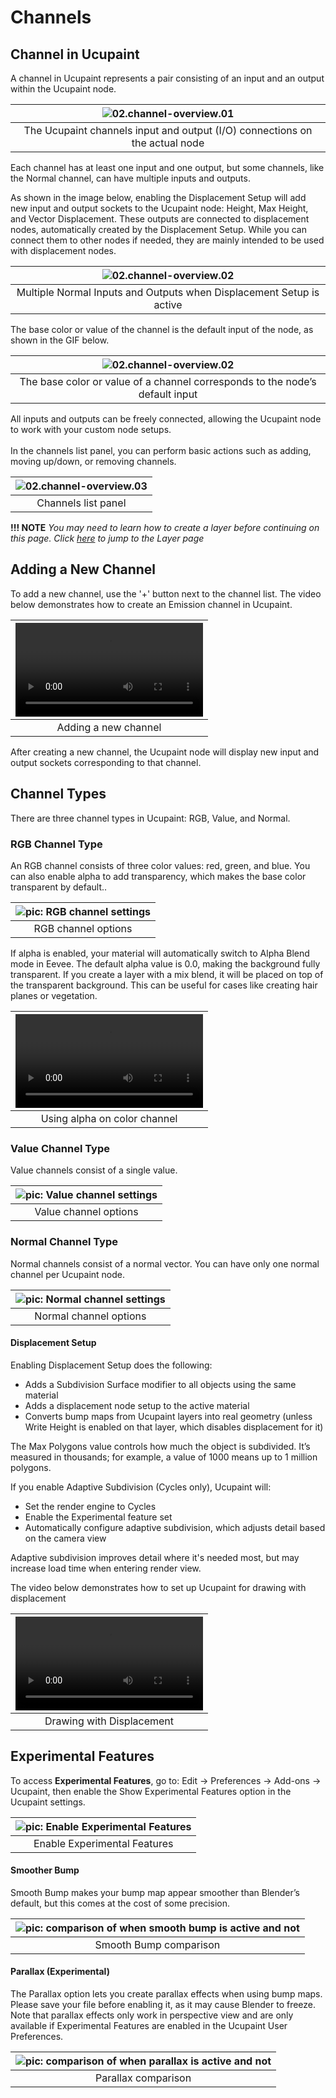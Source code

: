 # Channels

## Channel in Ucupaint

A channel in Ucupaint represents a pair consisting of an input and an output within the Ucupaint node. 

|![02.channel-overview.01](./source/02.channel-overview.01.1.png)|
|:--:|
|The Ucupaint channels input and output (I/O) connections on the actual node| {align=center}

Each channel has at least one input and one output, but some channels, like the Normal channel, can have multiple inputs and outputs.

As shown in the image below, enabling the Displacement Setup will add new input and output sockets to the Ucupaint node: Height, Max Height, and Vector Displacement.
These outputs are connected to displacement nodes, automatically created by the Displacement Setup. While you can connect them to other nodes if needed, they are mainly intended to be used with displacement nodes.

|![02.channel-overview.02](./source/02.channel-overview.02.1.png)|
|:--:|
|Multiple Normal Inputs and Outputs when Displacement Setup is active| {align=center}

The base color or value of the channel is the default input of the node, as shown in the GIF below.

|![02.channel-overview.02](./source/02.channel-overview.02.2.gif)|
|:--:|
|The base color or value of a channel corresponds to the node’s default input| {align=center}

All inputs and outputs can be freely connected, allowing the Ucupaint node to work with your custom node setups.
<br/>
<br/>
In the channels list panel, you can perform basic actions such as adding, moving up/down, or removing channels.

|![02.channel-overview.03](./source/02.channel-overview.03.1.png)|
|:--:|
|Channels list panel| {align=center}

**!!! NOTE**
    *You may need to learn how to create a layer before continuing on this page. Click [here](../01.02.layer/#creating-new-layer-quick-guide) to jump to the Layer page*

## Adding a New Channel

To add a new channel, use the '+' button next to the channel list. The video below demonstrates how to create an Emission channel in Ucupaint.

<!-- TEMP OLD TEXT: You can create new channel by using the + button on the right of the chanels list, it will gives you channel type options, which are RGB, Value, and Normal.
For demonstration, let's try to create new channel that connect to emission socket on the principled bsdf.
Now the popup appears, if you already decided to connect it to principled bsdf, you don't have to manually name the channel, just choose emission on the dropdown, it will automatically set the name of your channel, and if you click ok, it will also connect the sockets. -->

|![type:video](./source/02.channel-overview.04.1.mp4)|
|:--:|
|Adding a new channel| {align=center, width=100%}

After creating a new channel, the Ucupaint node will display new input and output sockets corresponding to that channel.

## Channel Types
There are three channel types in Ucupaint: RGB, Value, and Normal.

### RGB Channel Type
An RGB channel consists of three color values: red, green, and blue. You can also enable alpha to add transparency, which makes the base color transparent by default..

|![pic: RGB channel settings](./source/02.channel-overview.05.1.png)|
|:--:|
|RGB channel options| {align=center}

If alpha is enabled, your material will automatically switch to Alpha Blend mode in Eevee. The default alpha value is 0.0, making the background fully transparent.
If you create a layer with a mix blend, it will be placed on top of the transparent background. This can be useful for cases like creating hair planes or vegetation.

|![type:video](./source/02.channel-overview.06.1.mp4)|
|:--:|
|Using alpha on color channel| {align=center}

### Value Channel Type
Value channels consist of a single value.

|![pic: Value channel settings](./source/02.channel-overview.07.1.png)|
|:--:|
|Value channel options| {align=center}

### Normal Channel Type
Normal channels consist of a normal vector. You can have only one normal channel per Ucupaint node.

|![pic: Normal channel settings](./source/02.channel-overview.08.1.png)|
|:--:|
|Normal channel options| {align=center}


#### Displacement Setup
Enabling Displacement Setup does the following:

- Adds a Subdivision Surface modifier to all objects using the same material
- Adds a displacement node setup to the active material
- Converts bump maps from Ucupaint layers into real geometry (unless Write Height is enabled on that layer, which disables displacement for it)

The Max Polygons value controls how much the object is subdivided. It’s measured in thousands; for example, a value of 1000 means up to 1 million polygons.

If you enable Adaptive Subdivision (Cycles only), Ucupaint will:

- Set the render engine to Cycles
- Enable the Experimental feature set
- Automatically configure adaptive subdivision, which adjusts detail based on the camera view

Adaptive subdivision improves detail where it's needed most, but may increase load time when entering render view.
<!-- Need more explanation -->

The video below demonstrates how to set up Ucupaint for drawing with displacement

|![type:video](./source/02.channel-overview.11.1.mp4)|
|:--:|
|Drawing with Displacement| {align=center}

## Experimental Features

To access **Experimental Features**, go to: Edit → Preferences → Add-ons → Ucupaint, then enable the Show Experimental Features option in the Ucupaint settings.

|![pic: Enable Experimental Features](./source/02.channel-overview.09.1.png)|
|:--:|
|Enable Experimental Features| {align=center}

#### Smoother Bump
Smooth Bump makes your bump map appear smoother than Blender’s default, but this comes at the cost of some precision.

|![pic: comparison of when smooth bump is active and not](./source/02.channel.09.png)|
|:--:|
|Smooth Bump comparison| {align=center}

#### Parallax (Experimental)
The Parallax option lets you create parallax effects when using bump maps. Please save your file before enabling it, as it may cause Blender to freeze.
Note that parallax effects only work in perspective view and are only available if Experimental Features are enabled in the Ucupaint User Preferences.

|![pic: comparison of when parallax is active and not](./source/02.channel.10.png)|
|:--:|
|Parallax comparison| {align=center}
